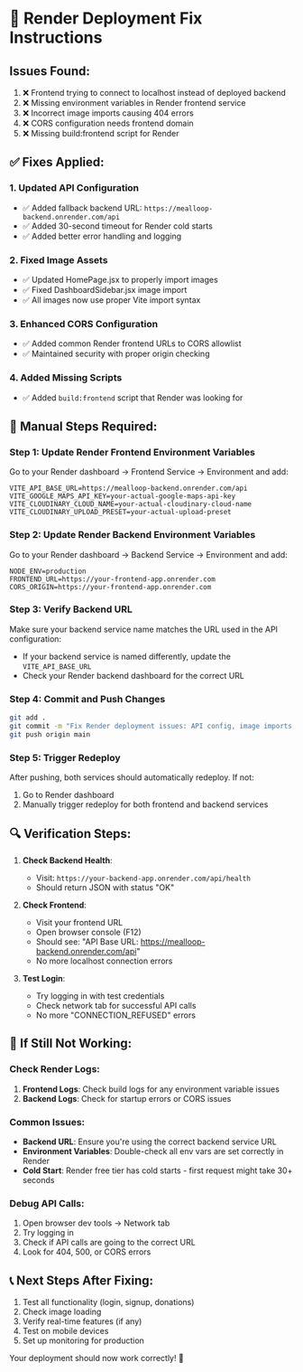 # 🚨 Render Deployment Fix Instructions

## Issues Found:
1. ❌ Frontend trying to connect to localhost instead of deployed backend
2. ❌ Missing environment variables in Render frontend service
3. ❌ Incorrect image imports causing 404 errors
4. ❌ CORS configuration needs frontend domain
5. ❌ Missing build:frontend script for Render

## ✅ Fixes Applied:

### 1. Updated API Configuration
- ✅ Added fallback backend URL: `https://mealloop-backend.onrender.com/api`
- ✅ Added 30-second timeout for Render cold starts
- ✅ Added better error handling and logging

### 2. Fixed Image Assets
- ✅ Updated HomePage.jsx to properly import images
- ✅ Fixed DashboardSidebar.jsx image import
- ✅ All images now use proper Vite import syntax

### 3. Enhanced CORS Configuration
- ✅ Added common Render frontend URLs to CORS allowlist
- ✅ Maintained security with proper origin checking

### 4. Added Missing Scripts
- ✅ Added `build:frontend` script that Render was looking for

## 🔧 Manual Steps Required:

### Step 1: Update Render Frontend Environment Variables
Go to your Render dashboard → Frontend Service → Environment and add:

```
VITE_API_BASE_URL=https://mealloop-backend.onrender.com/api
VITE_GOOGLE_MAPS_API_KEY=your-actual-google-maps-api-key
VITE_CLOUDINARY_CLOUD_NAME=your-actual-cloudinary-cloud-name
VITE_CLOUDINARY_UPLOAD_PRESET=your-actual-upload-preset
```

### Step 2: Update Render Backend Environment Variables
Go to your Render dashboard → Backend Service → Environment and add:

```
NODE_ENV=production
FRONTEND_URL=https://your-frontend-app.onrender.com
CORS_ORIGIN=https://your-frontend-app.onrender.com
```

### Step 3: Verify Backend URL
Make sure your backend service name matches the URL used in the API configuration:
- If your backend service is named differently, update the `VITE_API_BASE_URL`
- Check your Render backend dashboard for the correct URL

### Step 4: Commit and Push Changes
```bash
git add .
git commit -m "Fix Render deployment issues: API config, image imports, CORS, and environment variables"
git push origin main
```

### Step 5: Trigger Redeploy
After pushing, both services should automatically redeploy. If not:
1. Go to Render dashboard
2. Manually trigger redeploy for both frontend and backend services

## 🔍 Verification Steps:

1. **Check Backend Health**:
   - Visit: `https://your-backend-app.onrender.com/api/health`
   - Should return JSON with status "OK"

2. **Check Frontend**:
   - Visit your frontend URL
   - Open browser console (F12)
   - Should see: "API Base URL: https://mealloop-backend.onrender.com/api"
   - No more localhost connection errors

3. **Test Login**:
   - Try logging in with test credentials
   - Check network tab for successful API calls
   - No more "CONNECTION_REFUSED" errors

## 🚨 If Still Not Working:

### Check Render Logs:
1. **Frontend Logs**: Check build logs for any environment variable issues
2. **Backend Logs**: Check for startup errors or CORS issues

### Common Issues:
- **Backend URL**: Ensure you're using the correct backend service URL
- **Environment Variables**: Double-check all env vars are set correctly in Render
- **Cold Start**: Render free tier has cold starts - first request might take 30+ seconds

### Debug API Calls:
1. Open browser dev tools → Network tab
2. Try logging in
3. Check if API calls are going to the correct URL
4. Look for 404, 500, or CORS errors

## 📞 Next Steps After Fixing:
1. Test all functionality (login, signup, donations)
2. Check image loading
3. Verify real-time features (if any)
4. Test on mobile devices
5. Set up monitoring for production

Your deployment should now work correctly! 🚀